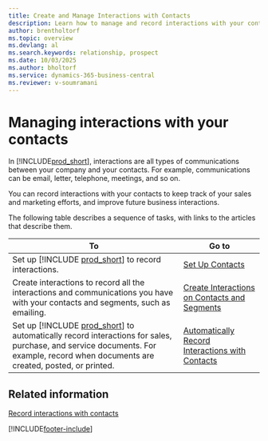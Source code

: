 ```yaml
---
title: Create and Manage Interactions with Contacts
description: Learn how to manage and record interactions with your contacts in Business Central to improve sales and marketing efforts.
author: brentholtorf
ms.topic: overview
ms.devlang: al
ms.search.keywords: relationship, prospect
ms.date: 10/03/2025
ms.author: bholtorf
ms.service: dynamics-365-business-central
ms.reviewer: v-soumramani
---
```


# Managing interactions with your contacts

In [!INCLUDE[prod_short](includes/prod_short.md)], interactions are all types of communications between your company and your contacts. For example, communications can be email, letter, telephone, meetings, and so on.

You can record interactions with your contacts to keep track of your sales and marketing efforts, and improve future business interactions.

The following table describes a sequence of tasks, with links to the articles that describe them.

| To | Go to |
|--|--|
| Set up [!INCLUDE [prod_short](includes/prod_short.md)] to record interactions. | [Set Up Contacts](marketing-setup-contacts.md) |
| Create interactions to record all the interactions and communications you have with your contacts and segments, such as emailing. | [Create Interactions on Contacts and Segments](marketing-how-create-interactions.md) |
| Set up [!INCLUDE [prod_short](includes/prod_short.md)] to automatically record interactions for sales, purchase, and service documents. For example, record when documents are created, posted, or printed. | [Automatically Record Interactions with Contacts](marketing-auto-record-interactions.md) |

## Related information

[Record interactions with contacts](marketing-interactions.md)  

[!INCLUDE[footer-include](includes/footer-banner.md)]